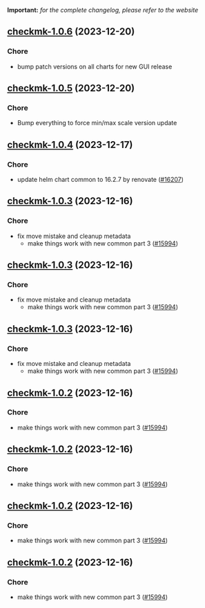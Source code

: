 **Important:**
*for the complete changelog, please refer to the website*




## [checkmk-1.0.6](https://github.com/truecharts/charts/compare/checkmk-1.0.5...checkmk-1.0.6) (2023-12-20)

### Chore

- bump patch versions on all charts for new GUI release
  
  


## [checkmk-1.0.5](https://github.com/truecharts/charts/compare/checkmk-1.0.4...checkmk-1.0.5) (2023-12-20)

### Chore

- Bump everything to force min/max scale version update
  
  


## [checkmk-1.0.4](https://github.com/truecharts/charts/compare/checkmk-1.0.3...checkmk-1.0.4) (2023-12-17)

### Chore

- update helm chart common to 16.2.7 by renovate ([#16207](https://github.com/truecharts/charts/issues/16207))
  
  


## [checkmk-1.0.3](https://github.com/truecharts/charts/compare/checkmk-0.0.10...checkmk-1.0.3) (2023-12-16)

### Chore

- fix move mistake and cleanup metadata
  - make things work with new common part 3 ([#15994](https://github.com/truecharts/charts/issues/15994))
  
  


## [checkmk-1.0.3](https://github.com/truecharts/charts/compare/checkmk-0.0.10...checkmk-1.0.3) (2023-12-16)

### Chore

- fix move mistake and cleanup metadata
  - make things work with new common part 3 ([#15994](https://github.com/truecharts/charts/issues/15994))
  
  


## [checkmk-1.0.3](https://github.com/truecharts/charts/compare/checkmk-0.0.10...checkmk-1.0.3) (2023-12-16)

### Chore

- fix move mistake and cleanup metadata
  - make things work with new common part 3 ([#15994](https://github.com/truecharts/charts/issues/15994))
  
  


## [checkmk-1.0.2](https://github.com/truecharts/charts/compare/checkmk-0.0.10...checkmk-1.0.2) (2023-12-16)

### Chore

- make things work with new common part 3 ([#15994](https://github.com/truecharts/charts/issues/15994))
  
  


## [checkmk-1.0.2](https://github.com/truecharts/charts/compare/checkmk-0.0.10...checkmk-1.0.2) (2023-12-16)

### Chore

- make things work with new common part 3 ([#15994](https://github.com/truecharts/charts/issues/15994))
  
  


## [checkmk-1.0.2](https://github.com/truecharts/charts/compare/checkmk-0.0.10...checkmk-1.0.2) (2023-12-16)

### Chore

- make things work with new common part 3 ([#15994](https://github.com/truecharts/charts/issues/15994))
  
  


## [checkmk-1.0.2](https://github.com/truecharts/charts/compare/checkmk-0.0.10...checkmk-1.0.2) (2023-12-16)

### Chore

- make things work with new common part 3 ([#15994](https://github.com/truecharts/charts/issues/15994))
  
  


